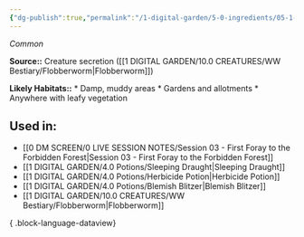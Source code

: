 ```yaml
---
{"dg-publish":true,"permalink":"/1-digital-garden/5-0-ingredients/05-1-creatures/flask-of-flobberworm-mucus/","tags":["ingredient","common"]}
---
```


*Common*

**Source::** Creature secretion ([[1 DIGITAL GARDEN/10.0 CREATURES/WW Bestiary/Flobberworm\|Flobberworm]])

**Likely Habitats::** * Damp, muddy areas * Gardens and allotments * Anywhere with leafy vegetation

## Used in:

- [[0 DM SCREEN/0 LIVE SESSION NOTES/Session 03 - First Foray to the Forbidden Forest\|Session 03 - First Foray to the Forbidden Forest]]
- [[1 DIGITAL GARDEN/4.0 Potions/Sleeping Draught\|Sleeping Draught]]
- [[1 DIGITAL GARDEN/4.0 Potions/Herbicide Potion\|Herbicide Potion]]
- [[1 DIGITAL GARDEN/4.0 Potions/Blemish Blitzer\|Blemish Blitzer]]
- [[1 DIGITAL GARDEN/10.0 CREATURES/WW Bestiary/Flobberworm\|Flobberworm]]

{ .block-language-dataview}

